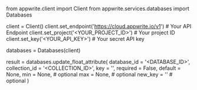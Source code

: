 from appwrite.client import Client
from appwrite.services.databases import Databases

client = Client()
client.set_endpoint('https://cloud.appwrite.io/v1') # Your API Endpoint
client.set_project('<YOUR_PROJECT_ID>') # Your project ID
client.set_key('<YOUR_API_KEY>') # Your secret API key

databases = Databases(client)

result = databases.update_float_attribute(
    database_id = '<DATABASE_ID>',
    collection_id = '<COLLECTION_ID>',
    key = '',
    required = False,
    default = None,
    min = None, # optional
    max = None, # optional
    new_key = '' # optional
)
